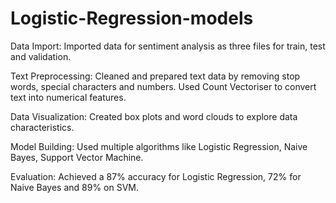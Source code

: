 # Logistic-Regression-models

Data Import: Imported data for sentiment analysis as three files for train, test and validation.

Text Preprocessing: Cleaned and prepared text data by removing stop words, special characters and numbers. Used Count Vectoriser to convert text into numerical features.

Data Visualization: Created box plots and word clouds to explore data characteristics.

Model Building: Used multiple algorithms like Logistic Regression, Naive Bayes, Support Vector Machine.

Evaluation: Achieved a 87% accuracy for Logistic Regression, 72% for Naive Bayes and 89% on SVM.
